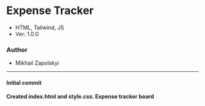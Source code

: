 # Expense Tracker
- HTML, Tailwind, JS
- Ver: 1.0.0

### Author
- Mikhail Zapolskyi

------------------------------------------------------
#### Initial commit

#### Created index.html and style.css. Expense tracker board 